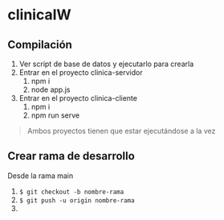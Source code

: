 # clinicaIW
## Compilación
1. Ver script de base de datos y ejecutarlo para crearla
2. Entrar en el proyecto clinica-servidor
   1. npm i
   2. node app.js
3. Entrar en el proyecto clinica-cliente
   1. npm i
   2. npm run serve
   
> Ambos proyectos tienen que estar ejecutándose a la vez

## Crear rama de desarrollo
Desde la rama main
1. `$ git checkout -b nombre-rama`
2. `$ git push -u origin nombre-rama` 
3. 
